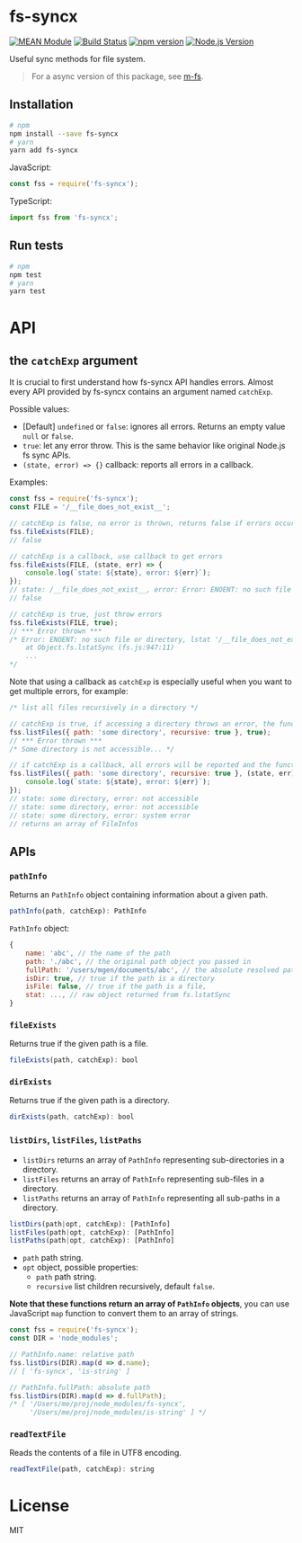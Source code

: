 # fs-syncx

[![MEAN Module](https://img.shields.io/badge/MEAN%20Module-TypeScript-blue.svg)](https://github.com/mgenware/MEAN-Module)
[![Build Status](https://travis-ci.org/mgenware/fs-syncx.svg?branch=master)](http://travis-ci.org/mgenware/fs-syncx)
[![npm version](https://badge.fury.io/js/fs-syncx.svg)](https://badge.fury.io/js/fs-syncx)
[![Node.js Version](http://img.shields.io/node/v/fs-syncx.svg)](https://nodejs.org/en/)

Useful sync methods for file system.

> For a async version of this package, see [m-fs](https://github.com/mgenware/m-fs).

## Installation
```bash
# npm
npm install --save fs-syncx
# yarn
yarn add fs-syncx
```

JavaScript:
```javascript
const fss = require('fs-syncx');
```

TypeScript:
```typescript
import fss from 'fs-syncx';
```

## Run tests
```bash
# npm
npm test
# yarn
yarn test
```


# API

## the `catchExp` argument

It is crucial to first understand how fs-syncx API handles errors. Almost every API provided by fs-syncx contains an argument named `catchExp`.

Possible values:
* [Default] `undefined` or `false`: ignores all errors. Returns an empty value `null` or `false`.
* `true`: let any error throw. This is the same behavior like original Node.js fs sync APIs.
* `(state, error) => {}` callback: reports all errors in a callback.

Examples:
```javascript
const fss = require('fs-syncx');
const FILE = '/__file_does_not_exist__';

// catchExp is false, no error is thrown, returns false if errors occur
fss.fileExists(FILE);
// false

// catchExp is a callback, use callback to get errors
fss.fileExists(FILE, (state, err) => {
    console.log(`state: ${state}, error: ${err}`);
});
// state: /__file_does_not_exist__, error: Error: ENOENT: no such file or directory, lstat '/__file_does_not_exist__'
// false

// catchExp is true, just throw errors
fss.fileExists(FILE, true);
// *** Error thrown ***
/* Error: ENOENT: no such file or directory, lstat '/__file_does_not_exist__'
    at Object.fs.lstatSync (fs.js:947:11)
    ...
*/
```

Note that using a callback as `catchExp` is especially useful when you want to get multiple errors, for example:
```javascript
/* list all files recursively in a directory */

// catchExp is true, if accessing a directory throws an error, the function failed with that error
fss.listFiles({ path: 'some directory', recursive: true }, true);
// *** Error thrown ***
/* Some directory is not accessible... */

// if catchExp is a callback, all errors will be reported and the function won't stop executing
fss.listFiles({ path: 'some directory', recursive: true }, (state, err) => {
    console.log(`state: ${state}, error: ${err}`);
});
// state: some directory, error: not accessible
// state: some directory, error: not accessible
// state: some directory, error: system error
// returns an array of FileInfos
```

## APIs
### `pathInfo`
Returns an `PathInfo` object containing information about a given path.
```javascript
pathInfo(path, catchExp): PathInfo
```

`PathInfo` object:
```javascript
{
    name: 'abc', // the name of the path
    path: './abc', // the original path object you passed in
    fullPath: '/users/mgen/documents/abc', // the absolute resolved path
    isDir: true, // true if the path is a directory
    isFile: false, // true if the path is a file,
    stat: ..., // raw object returned from fs.lstatSync
}
```

### `fileExists`
Returns true if the given path is a file.
```javascript
fileExists(path, catchExp): bool
```

### `dirExists`
Returns true if the given path is a directory.
```javascript
dirExists(path, catchExp): bool
```

### `listDirs`, `listFiles`, `listPaths`
* `listDirs` returns an array of `PathInfo` representing sub-directories in a directory.
* `listFiles` returns an array of `PathInfo` representing sub-files in a directory.
* `listPaths` returns an array of `PathInfo` representing all sub-paths in a directory.

```javascript
listDirs(path|opt, catchExp): [PathInfo]
listFiles(path|opt, catchExp): [PathInfo]
listPaths(path|opt, catchExp): [PathInfo]
```

* `path` path string.
* `opt` object, possible properties:
    * `path` path string.
    * `recursive` list children recursively, default `false`.

**Note that these functions return an array of `PathInfo` objects**, you can use JavaScript `map` function to convert them to an array of strings.
```javascript
const fss = require('fs-syncx');
const DIR = 'node_modules';

// PathInfo.name: relative path
fss.listDirs(DIR).map(d => d.name);
// [ 'fs-syncx', 'is-string' ]

// PathInfo.fullPath: absolute path
fss.listDirs(DIR).map(d => d.fullPath);
/* [ '/Users/me/proj/node_modules/fs-syncx',
     '/Users/me/proj/node_modules/is-string' ] */
```

### `readTextFile`
Reads the contents of a file in UTF8 encoding.
```javascript
readTextFile(path, catchExp): string
```



# License
MIT
